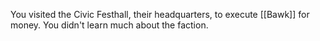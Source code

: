 You visited the Civic Festhall, their headquarters, to execute [[Bawk]] for money. You didn't learn much about the faction.